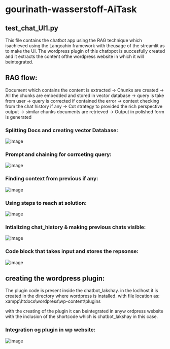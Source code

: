 # gourinath-wasserstoff-AiTask

## test_chat_UI1.py 

This file contains the chatbot app using the RAG technique which isachieved using the Langcahin framework with theusage of the streamlit as to make the UI.
The wordpress plugin of this chatbpot is succesfully created and it extracts the content ofthe wordpress website in which it will beintegrated.

## RAG flow: 
Document which contains the content is extracted -> Chunks are created -> All the chunks are embedded and stored in vector database -> query is take from user -> 
query is corrected if contained the error -> context checking from the chat history if any -> Cot strategy to provided the rich perspective output -> 
similar chunks documents are retrieved -> Output in polished form is generated 

### Splitting Docs and creating vector Database:
![image](https://github.com/1lakshay/gourinath-wasserstoff-AiTask/assets/92805477/ecddb309-ab58-4258-88b4-422acce96df6)
 

### Prompt and chaining for corrceting query:
![image](https://github.com/1lakshay/gourinath-wasserstoff-AiTask/assets/92805477/e82f4e79-e36b-4229-89d6-efb3e89b19c6)

### Finding context from previous if any:
![image](https://github.com/1lakshay/gourinath-wasserstoff-AiTask/assets/92805477/209967ee-6290-4961-91ac-832c812fdb03)

### Using steps to reach at solution:
![image](https://github.com/1lakshay/gourinath-wasserstoff-AiTask/assets/92805477/07e8844d-0078-4f2c-b398-08f2e401b36a)
 
### Intializing chat_history & making previous chats visible:
![image](https://github.com/1lakshay/gourinath-wasserstoff-AiTask/assets/92805477/d1feac96-938d-4e7a-be06-0c211766885a)

### Code block that takes input and stores the repsonse:
![image](https://github.com/1lakshay/gourinath-wasserstoff-AiTask/assets/92805477/a93c0a0a-3eda-485c-8a3b-2f216704ac02)


## creating the wordpress plugin:
The plugin code is present inside the chatbot_lakshay.
in the loclhost it is created in the directory where wordpress is installed.
with file location as: xampp\htdocs\wordpress\wp-content\plugins

with the creating of the plugin it can beintegrated in anyw ordpress website with the inclusion of the shortcode which is chatbot_lakshay in this case.

### Integration og plugin in wp website:
![image](https://github.com/1lakshay/gourinath-wasserstoff-AiTask/assets/92805477/b9096118-5ea8-48b2-9dbb-101ad02670a1)



 
